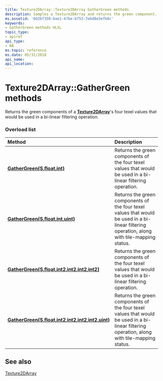```yaml
---
title: Texture2DArray::Texture2DArray GatherGreen methods
description: Samples a Texture2DArray and returns the green component.
ms.assetid: '0d2bf350-bae1-47be-b753-7ebd8e3efb8c'
keywords:
- GatherGreen methods HLSL
topic_type:
- apiref
api_type:
- NA
ms.topic: reference
ms.date: 05/31/2018
api_name: 
api_location: 
---
```


# Texture2DArray::GatherGreen methods

Returns the green components of a [**Texture2DArray**](sm5-object-texture2darray.md)'s four texel values that would be used in a bi-linear filtering operation.

### Overload list



| Method                                                                                                          | Description                                                                                                                                       |
|:----------------------------------------------------------------------------------------------------------------|:--------------------------------------------------------------------------------------------------------------------------------------------------|
| [**GatherGreen(S,float,int)**](sm5-object-texture2darray-gathergreen.md)                                        | Returns the green components of the four texel values that would be used in a bi-linear filtering operation.<br/>                                 |
| [**GatherGreen(S,float,int,uint)**](t2darray-gathergreen-s-float-int-uint-.md)                                  | Returns the green components of the four texel values that would be used in a bi-linear filtering operation, along with tile-mapping status.<br/> |
| [**GatherGreen(S,float,int2,int2,int2,int2)**](t2darray-gathergreen-s-float-int2-int2-int2-int2-.md)            | Returns the green components of the four texel values that would be used in a bi-linear filtering operation.<br/>                                 |
| [**GatherGreen(S,float,int2,int2,int2,int2,uint)**](t2darray-gathergreen-s-float-int2-int2-int2-int2-uint-.md)  | Returns the green components of the four texel values that would be used in a bi-linear filtering operation, along with tile-mapping status.<br/> |



## See also

<dl> <dt>

[Texture2DArray](sm5-object-texture2darray.md)
</dt> </dl>

 

 





